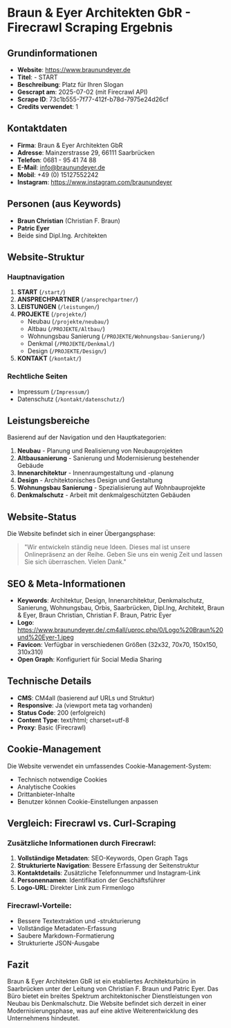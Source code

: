 # Braun & Eyer Architekten GbR - Firecrawl Scraping Ergebnis

## Grundinformationen
- **Website**: https://www.braunundeyer.de
- **Titel**: - START
- **Beschreibung**: Platz für Ihren Slogan
- **Gescrapt am**: 2025-07-02 (mit Firecrawl API)
- **Scrape ID**: 73c1b555-7f77-412f-b78d-7975e24d26cf
- **Credits verwendet**: 1

## Kontaktdaten
- **Firma**: Braun & Eyer Architekten GbR
- **Adresse**: Mainzerstrasse 29, 66111 Saarbrücken
- **Telefon**: 0681 - 95 41 74 88
- **E-Mail**: info@braunundeyer.de
- **Mobil**: +49 (0) 15127552242
- **Instagram**: https://www.instagram.com/braunundeyer

## Personen (aus Keywords)
- **Braun Christian** (Christian F. Braun)
- **Patric Eyer**
- Beide sind Dipl.Ing. Architekten

## Website-Struktur

### Hauptnavigation
1. **START** (`/start/`)
2. **ANSPRECHPARTNER** (`/ansprechpartner/`)
3. **LEISTUNGEN** (`/leistungen/`)
4. **PROJEKTE** (`/projekte/`)
   - Neubau (`/projekte/neubau/`)
   - Altbau (`/PROJEKTE/Altbau/`)
   - Wohnungsbau Sanierung (`/PROJEKTE/Wohnungsbau-Sanierung/`)
   - Denkmal (`/PROJEKTE/Denkmal/`)
   - Design (`/PROJEKTE/Design/`)
5. **KONTAKT** (`/kontakt/`)

### Rechtliche Seiten
- Impressum (`/Impressum/`)
- Datenschutz (`/kontakt/datenschutz/`)

## Leistungsbereiche
Basierend auf der Navigation und den Hauptkategorien:

1. **Neubau** - Planung und Realisierung von Neubauprojekten
2. **Altbausanierung** - Sanierung und Modernisierung bestehender Gebäude
3. **Innenarchitektur** - Innenraumgestaltung und -planung
4. **Design** - Architektonisches Design und Gestaltung
5. **Wohnungsbau Sanierung** - Spezialisierung auf Wohnbauprojekte
6. **Denkmalschutz** - Arbeit mit denkmalgeschützten Gebäuden

## Website-Status
Die Website befindet sich in einer Übergangsphase:

> "Wir entwickeln ständig neue Ideen. Dieses mal ist unsere Onlinepräsenz an der Reihe. Geben Sie uns ein wenig Zeit und lassen Sie sich überraschen. Vielen Dank."

## SEO & Meta-Informationen
- **Keywords**: Architektur, Design, Innenarchitektur, Denkmalschutz, Sanierung, Wohnungsbau, Orbis, Saarbrücken, Dipl.Ing, Architekt, Braun & Eyer, Braun Christian, Christian F. Braun, Patric Eyer
- **Logo**: https://www.braunundeyer.de/.cm4all/uproc.php/0/Logo%20Braun%20und%20Eyer-1.jpeg
- **Favicon**: Verfügbar in verschiedenen Größen (32x32, 70x70, 150x150, 310x310)
- **Open Graph**: Konfiguriert für Social Media Sharing

## Technische Details
- **CMS**: CM4all (basierend auf URLs und Struktur)
- **Responsive**: Ja (viewport meta tag vorhanden)
- **Status Code**: 200 (erfolgreich)
- **Content Type**: text/html; charset=utf-8
- **Proxy**: Basic (Firecrawl)

## Cookie-Management
Die Website verwendet ein umfassendes Cookie-Management-System:
- Technisch notwendige Cookies
- Analytische Cookies
- Drittanbieter-Inhalte
- Benutzer können Cookie-Einstellungen anpassen

## Vergleich: Firecrawl vs. Curl-Scraping

### Zusätzliche Informationen durch Firecrawl:
1. **Vollständige Metadaten**: SEO-Keywords, Open Graph Tags
2. **Strukturierte Navigation**: Bessere Erfassung der Seitenstruktur
3. **Kontaktdetails**: Zusätzliche Telefonnummer und Instagram-Link
4. **Personennamen**: Identifikation der Geschäftsführer
5. **Logo-URL**: Direkter Link zum Firmenlogo

### Firecrawl-Vorteile:
- Bessere Textextraktion und -strukturierung
- Vollständige Metadaten-Erfassung
- Saubere Markdown-Formatierung
- Strukturierte JSON-Ausgabe

## Fazit
Braun & Eyer Architekten GbR ist ein etabliertes Architekturbüro in Saarbrücken unter der Leitung von Christian F. Braun und Patric Eyer. Das Büro bietet ein breites Spektrum architektonischer Dienstleistungen von Neubau bis Denkmalschutz. Die Website befindet sich derzeit in einer Modernisierungsphase, was auf eine aktive Weiterentwicklung des Unternehmens hindeutet.